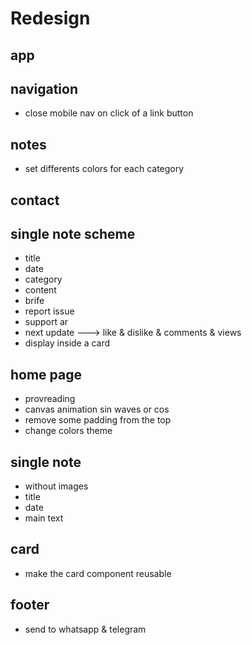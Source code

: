 # **Redesign**

## app

<!-- - change the size of the container -->

## navigation

<!-- - set a container expand to full width -->
<!-- - position fixed -->
<!-- - blur 10px -->
<!-- - theme toggle button -->
<!-- - change every text bg to the new values -->
<!-- - loading postioning -->
<!-- - make a lighter color in tailwind -->
- close mobile nav on click of a link button

## notes

- set differents colors for each category

## contact

## single note scheme

- title
- date
- category
- content
- brife
- report issue
- support ar
- next update ---> like & dislike & comments & views
- display inside a card

## home page

<!-- - one section -->
- provreading
- canvas animation sin waves or cos
- remove some padding from the top
- change colors theme

## single note

- without images
- title
- date
- main text

## card

- make the card component reusable

## footer

- send to whatsapp & telegram
